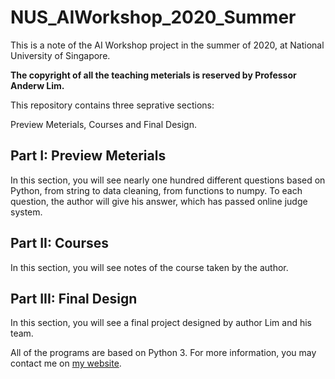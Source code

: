 # NUS_AIWorkshop_2020_Summer

This is a note of the AI Workshop project in the summer of 2020, at National University of Singapore.

**The copyright of all the teaching meterials is reserved by Professor Anderw Lim.**

This repository contains three seprative sections:

Preview Meterials, Courses and Final Design.

## Part I: Preview Meterials

In this section, you will see nearly one hundred different questions based on Python,
from string to data cleaning, from functions to numpy. To each question, the author will give his answer, 
which has passed online judge system.

## Part II: Courses

In this section, you will see notes of the course taken by the author.

## Part III: Final Design

In this section, you will see a final project designed by author Lim and his team.

All of the programs are based on Python 3.
For more information, you may contact me on [my website](http://xiaotan.tech/).
